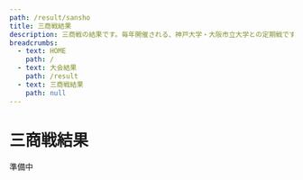 ```yaml
---
path: /result/sansho
title: 三商戦結果
description: 三商戦の結果です。毎年開催される、神戸大学・大阪市立大学との定期戦です。
breadcrumbs:
  - text: HOME
    path: /
  - text: 大会結果
    path: /result
  - text: 三商戦結果
    path: null
---
```


# 三商戦結果

準備中
